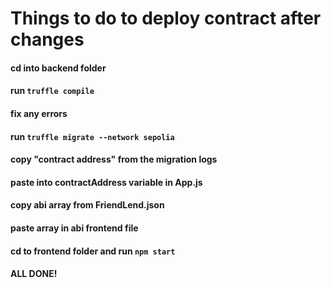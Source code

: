 # Things to do to deploy contract after changes

#### cd into backend folder
#### run `truffle compile`
#### fix any errors
#### run `truffle migrate --network sepolia`
#### copy "contract address" from the migration logs
#### paste into contractAddress variable in App.js
#### copy abi array from FriendLend.json
#### paste array in abi frontend file
#### cd to frontend folder and run `npm start`
#### ALL DONE!